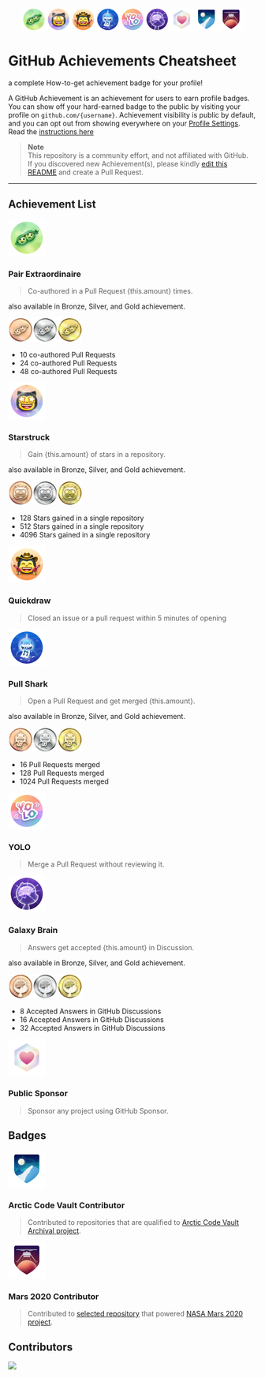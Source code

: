 <p align="center"><img src="./img/pair-extraordinare/pair-extraordinaire-default.png" height="50px" width="50px"><img src="./img/starstruck/starstruck-default.png" height="50px" width="50px"><img src="./img/quickdraw/quickdraw-default.png" height="50px" width="50px"><img src="./img/pull-shark/pull-shark-default.png" height="50px" width="50px"><img src="./img/yolo/yolo-default.png" height="50px" width="50px"><img src="./img/galaxy-brain/galaxy-brain-default.png" height="50px" width="50px"><img src="./img/public-sponsor/public-sponsor-default.png" height="50px" weight="50px"><img src="./img/arctic-code-vault/arctic-code-vault-contributor-default.png" height="50px" weight="50px"><img src="./img/mars-2020-contributor/mars-2020-contributor-default.png" height="50px" weight="50px">

# GitHub Achievements Cheatsheet
a complete How-to-get achievement badge for your profile!
</p >

A GitHub Achievement is an achievement for users to earn profile badges.
You can show off your hard-earned badge to the public by visiting your profile on `github.com/{username}`.
Achievement visibility is public by default, and you can opt out from showing everywhere on your [Profile Settings](https://github.com/settings). Read the [instructions here](https://docs.github.com/en/account-and-profile/setting-up-and-managing-your-github-profile/managing-contribution-settings-on-your-profile/showing-your-private-contributions-and-achievements-on-your-profile#changing-the-visibility-of-achievements)

> **Note**<br/>
> This repository is a community effort, and not affiliated with GitHub.<br/>
> If you discovered new Achievement(s), please kindly [edit this README](https://github.com/sagelga/github-achievement-cheatsheet/edit/main/README.md) and create a Pull Request.

---

## Achievement List

<img src="./img/pair-extraordinare/pair-extraordinaire-default.png" height="75px" width="75px">

### Pair Extraordinaire
> Co-authored in a Pull Request {this.amount} times.

also available in Bronze, Silver, and Gold achievement.

<img src="./img/pair-extraordinare/pair-extraordinaire-bronze.png" height="50px" width="50px"><img src="./img/pair-extraordinare/pair-extraordinaire-silver.png" height="50px" width="50px"><img src="./img/pair-extraordinare/pair-extraordinaire-gold.png" height="50px" width="50px">

- 10 co-authored Pull Requests
- 24 co-authored Pull Requests
- 48 co-authored Pull Requests

<img src="./img/starstruck/starstruck-default.png" height="75px" width="75px">

### Starstruck
> Gain {this.amount} of stars in a repository.

also available in Bronze, Silver, and Gold achievement.

<img src="./img/starstruck/starstruck-bronze.png" height="50px" width="50px"><img src="./img/starstruck/starstruck-silver.png" height="50px" width="50px"><img src="./img/starstruck/starstruck-gold.png" height="50px" width="50px">

- 128 Stars gained in a single repository
- 512 Stars gained in a single repository
- 4096 Stars gained in a single repository

<img src="./img/quickdraw/quickdraw-default.png" height="75px" width="75px">

### Quickdraw
> Closed an issue or a pull request within 5 minutes of opening

<img src="./img/pull-shark/pull-shark-default.png" height="75px" width="75px">

### Pull Shark
> Open a Pull Request and get merged {this.amount}.

also available in Bronze, Silver, and Gold achievement.

<img src="./img/pull-shark/pull-shark-bronze.png" height="50px" width="50px"><img src="./img/pull-shark/pull-shark-silver.png" height="50px" width="50px"><img src="./img/pull-shark/pull-shark-gold.png" height="50px" width="50px">

- 16 Pull Requests merged
- 128 Pull Requests merged
- 1024 Pull Requests merged

<img src="./img/yolo/yolo-default.png" height="75px" width="75px">

### YOLO
> Merge a Pull Request without reviewing it.

<img src="./img/galaxy-brain/galaxy-brain-default.png" height="75px" width="75px">

### Galaxy Brain
> Answers get accepted {this.amount} in Discussion.

also available in Bronze, Silver, and Gold achievement.

<img src="./img/galaxy-brain/galaxy-brain-bronze.png" height="50px" width="50px"><img src="./img/galaxy-brain/galaxy-brain-silver.png" height="50px" width="50px"><img src="./img/galaxy-brain/galaxy-brain-gold.png" height="50px" width="50px">

- 8 Accepted Answers in GitHub Discussions
- 16 Accepted Answers in GitHub Discussions
- 32 Accepted Answers in GitHub Discussions

<img src="./img/public-sponsor/public-sponsor-default.png" height="75px" weight="75px">

### Public Sponsor
> Sponsor any project using GitHub Sponsor.

## Badges

<img src="./img/arctic-code-vault/arctic-code-vault-contributor-default.png" height="75px" weight="75px">

### Arctic Code Vault Contributor

> Contributed to repositories that are qualified to [Arctic Code Vault Archival project](https://archiveprogram.github.com/).

<img src="./img/mars-2020-contributor/mars-2020-contributor-default.png" height="75px" weight="75px">

### Mars 2020 Contributor

> Contributed to [selected repository](https://docs.github.com/en/account-and-profile/setting-up-and-managing-your-github-profile/customizing-your-profile/personalizing-your-profile#displaying-badges-on-your-profile) that powered [NASA Mars 2020 project](https://github.com/readme/featured/nasa-ingenuity-helicopter).

## Contributors
<a href="https://github.com/sagelga/github-achievement-cheatsheet/graphs/contributors">
  <img src="https://contrib.rocks/image?repo=sagelga/github-achievement-cheatsheet" />
</a>
